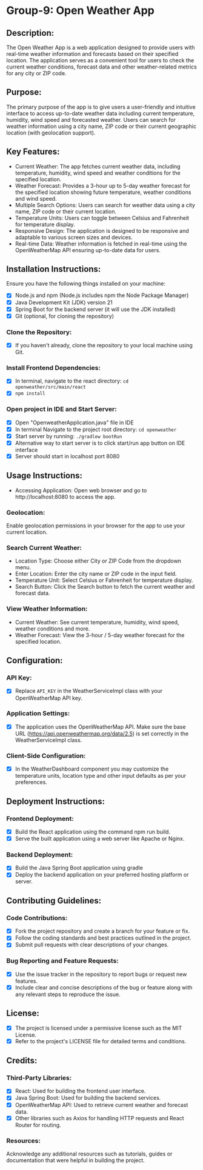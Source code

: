 # Group-9: Open Weather App
## Description: 
The Open Weather App is a web application designed to provide users with real-time weather information and forecasts based on their specified location. The application serves as a convenient tool for users to check the current weather conditions, forecast data and other weather-related metrics for any city or ZIP code.
## Purpose:
The primary purpose of the app is to give users a user-friendly and intuitive interface to access up-to-date weather data including current temperature, humidity, wind speed and forecasted weather. Users can search for weather information using a city name, ZIP code or their current geographic location (with geolocation support).
## Key Features:
- Current Weather: The app fetches current weather data, including temperature, humidity, wind speed and weather conditions for the specified location.
- Weather Forecast: Provides a 3-hour up to 5-day weather forecast for the specified location showing future temperature, weather conditions and wind speed.
- Multiple Search Options: Users can search for weather data using a city name, ZIP code or their current location.
- Temperature Units: Users can toggle between Celsius and Fahrenheit for temperature display.
- Responsive Design: The application is designed to be responsive and adaptable to various screen sizes and devices.
- Real-time Data: Weather information is fetched in real-time using the OpenWeatherMap API ensuring up-to-date data for users.
## Installation Instructions:
Ensure you have the following things installed on your machine:
- [x] Node.js and npm (Node.js includes npm the Node Package Manager)
- [x] Java Development Kit (JDK) version 21
- [x] Spring Boot for the backend server (it will use the JDK installed)
- [x] Git (optional, for cloning the repository) 
### Clone the Repository:
- [x] If you haven't already, clone the repository to your local machine using Git.
### Install Frontend Dependencies:
- [x] In terminal, navigate to the react directory: `cd openweather/src/main/react`
- [x] `npm install`
### Open project in IDE and Start Server: 
- [x] Open "OpenweatherApplication.java" file in IDE
- [x] In terminal Navigate to the project root directory: `cd openweather`
- [x] Start server by running: `./gradlew bootRun`
- [x] Alternative way to start server is to click start/run app button on IDE interface  
- [x] Server should start in localhost port 8080
## Usage Instructions:
- Accessing Application: Open web browser and go to http://localhost:8080 to access the app.
### Geolocation: 
Enable geolocation permissions in your browser for the app to use your current location. 
### Search Current Weather:
- Location Type: Choose either City or ZIP Code from the dropdown menu.
- Enter Location: Enter the city name or ZIP code in the input field.
- Temperature Unit: Select Celsius or Fahrenheit for temperature display.
- Search Button: Click the Search button to fetch the current weather and forecast data.
### View Weather Information:
- Current Weather: See current temperature, humidity, wind speed, weather conditions and more.
- Weather Forecast: View the 3-hour / 5-day weather forecast for the specified location.
## Configuration:
### API Key:
- [x] Replace `API_KEY` in the WeatherServiceImpl class with your OpenWeatherMap API key. 
### Application Settings: 
- [x] The application uses the OpenWeatherMap API. Make sure the base URL (https://api.openweathermap.org/data/2.5) is set correctly in the WeatherServiceImpl class. 
### Client-Side Configuration: 
- [x] In the WeatherDashboard component you may customize the temperature units, location type and other input defaults as per your preferences.
## Deployment Instructions:
### Frontend Deployment: 
- [x] Build the React application using the command npm run build.
- [x] Serve the built application using a web server like Apache or Nginx. 
### Backend Deployment: 
- [x] Build the Java Spring Boot application using gradle
- [x] Deploy the backend application on your preferred hosting platform or server.  
## Contributing Guidelines:
### Code Contributions: 
- [x] Fork the project repository and create a branch for your feature or fix. 
- [x] Follow the coding standards and best practices outlined in the project. 
- [x] Submit pull requests with clear descriptions of your changes. 
### Bug Reporting and Feature Requests:
- [x] Use the issue tracker in the repository to report bugs or request new features. 
- [x] Include clear and concise descriptions of the bug or feature along with any relevant steps to reproduce the issue.  
## License:
- [x] The project is licensed under a permissive license such as the MIT License. 
- [x] Refer to the project's LICENSE file for detailed terms and conditions. 
## Credits:
### Third-Party Libraries: 
- [x] React: Used for building the frontend user interface.
- [x] Java Spring Boot: Used for building the backend services. 
- [x] OpenWeatherMap API: Used to retrieve current weather and forecast data. 
- [x] Other libraries such as Axios for handling HTTP requests and React Router for routing. 
### Resources:
Acknowledge any additional resources such as tutorials, guides or documentation that were helpful in building the project.
